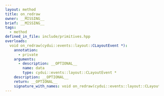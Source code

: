 ```yaml
---
layout: method
title: on_redraw
owner: __MISSING__
brief: __MISSING__
tags:
  - method
defined_in_file: include/primitives.hpp
overloads:
  void on_redraw(cydui::events::layout::CLayoutEvent *):
    annotation:
      - private
    arguments:
      - description: __OPTIONAL__
        name: data
        type: cydui::events::layout::CLayoutEvent *
    description: __OPTIONAL__
    return: __OPTIONAL__
    signature_with_names: void on_redraw(cydui::events::layout::CLayoutEvent * data)
---
```

